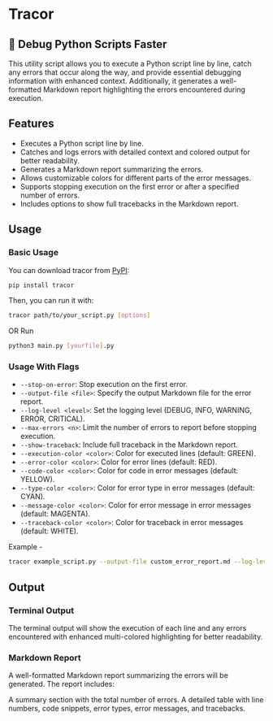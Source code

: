 # Tracor

## 🚀 Debug Python Scripts Faster

This utility script allows you to execute a Python script line by line, catch any errors that occur along the way, and provide essential debugging information with enhanced context. Additionally, it generates a well-formatted Markdown report highlighting the errors encountered during execution.

## Features

- Executes a Python script line by line.
- Catches and logs errors with detailed context and colored output for better readability.
- Generates a Markdown report summarizing the errors.
- Allows customizable colors for different parts of the error messages.
- Supports stopping execution on the first error or after a specified number of errors.
- Includes options to show full tracebacks in the Markdown report.

## Usage

### Basic Usage

You can download tracor from [PyPI](https://pypi.org/project/tracor/):
```sh
pip install tracor
```

Then, you can run it with:
```sh
tracor path/to/your_script.py [options]
```
OR
Run
```sh
python3 main.py [yourfile].py
```

### Usage With Flags
* `--stop-on-error`: Stop execution on the first error.
* `--output-file <file>`: Specify the output Markdown file for the error report.
* `--log-level <level>`: Set the logging level (DEBUG, INFO, WARNING, ERROR, CRITICAL).
* `--max-errors <n>`: Limit the number of errors to report before stopping execution.
* `--show-traceback`: Include full traceback in the Markdown report.
* `--execution-color <color>`: Color for executed lines (default: GREEN).
* `--error-color <color>`: Color for error lines (default: RED).
* `--code-color <color>`: Color for code in error messages (default: YELLOW).
* `--type-color <color>`: Color for error type in error messages (default: CYAN).
* `--message-color <color>`: Color for error message in error messages (default: MAGENTA).
* `--traceback-color <color>`: Color for traceback in error messages (default: WHITE).


Example - 
```sh
tracor example_script.py --output-file custom_error_report.md --log-level DEBUG --max-errors 5 --show-traceback --execution-color GREEN --error-color RED --code-color YELLOW --type-color CYAN --message-color MAGENTA --traceback-color WHITE
```

## Output
### Terminal Output
The terminal output will show the execution of each line and any errors encountered with enhanced multi-colored highlighting for better readability.

### Markdown Report
A well-formatted Markdown report summarizing the errors will be generated. The report includes:

A summary section with the total number of errors.
A detailed table with line numbers, code snippets, error types, error messages, and tracebacks.
